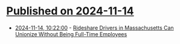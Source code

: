 # [Published on 2024-11-14](index.md)

* [2024-11-14, 10:22:00](https://soylentnews.org/article.pl?sid=24/11/13/0221206&from=rss) - [Rideshare Drivers in Massachusetts Can Unionize Without Being Full-Time Employees](https://soylentnews.org/article.pl?sid=24/11/13/0221206&from=rss)
